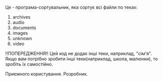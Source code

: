 Це - програма-сортувальник, яка сортує всі файли по теках:
1. archives
2. audio
3. documents
4. images
5. unknown
6. video

!!ПОПЕРЕДЖЕННЯ!!
Цей код не додає інші теки, наприклад, "сім'я". Якщо вам потрібно зробити інші теки(наприклад, школа, малюнки), то зробіть їх самостійно.

Приємного користування.
Розробник.